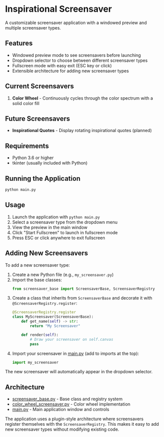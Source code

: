 # Inspirational Screensaver

A customizable screensaver application with a windowed preview and multiple screensaver types.

## Features

- Windowed preview mode to see screensavers before launching
- Dropdown selector to choose between different screensaver types
- Fullscreen mode with easy exit (ESC key or click)
- Extensible architecture for adding new screensaver types

## Current Screensavers

1. **Color Wheel** - Continuously cycles through the color spectrum with a solid color fill

## Future Screensavers

- **Inspirational Quotes** - Display rotating inspirational quotes (planned)

## Requirements

- Python 3.6 or higher
- tkinter (usually included with Python)

## Running the Application

```bash
python main.py
```

## Usage

1. Launch the application with `python main.py`
2. Select a screensaver type from the dropdown menu
3. View the preview in the main window
4. Click "Start Fullscreen" to launch in fullscreen mode
5. Press ESC or click anywhere to exit fullscreen

## Adding New Screensavers

To add a new screensaver type:

1. Create a new Python file (e.g., `my_screensaver.py`)
2. Import the base classes:
   ```python
   from screensaver_base import ScreensaverBase, ScreensaverRegistry
   ```
3. Create a class that inherits from `ScreensaverBase` and decorate it with `@ScreensaverRegistry.register`:
   ```python
   @ScreensaverRegistry.register
   class MyScreensaver(ScreensaverBase):
       def get_name(self) -> str:
           return "My Screensaver"

       def render(self):
           # Draw your screensaver on self.canvas
           pass
   ```
4. Import your screensaver in [main.py](main.py) (add to imports at the top):
   ```python
   import my_screensaver
   ```

The new screensaver will automatically appear in the dropdown selector.

## Architecture

- [screensaver_base.py](screensaver_base.py) - Base class and registry system
- [color_wheel_screensaver.py](color_wheel_screensaver.py) - Color wheel implementation
- [main.py](main.py) - Main application window and controls

The application uses a plugin-style architecture where screensavers register themselves with the `ScreensaverRegistry`. This makes it easy to add new screensaver types without modifying existing code.
